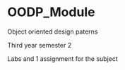 # OODP_Module
Object oriented design paterns

Third year semester 2

Labs and 1 assignment for the subject
